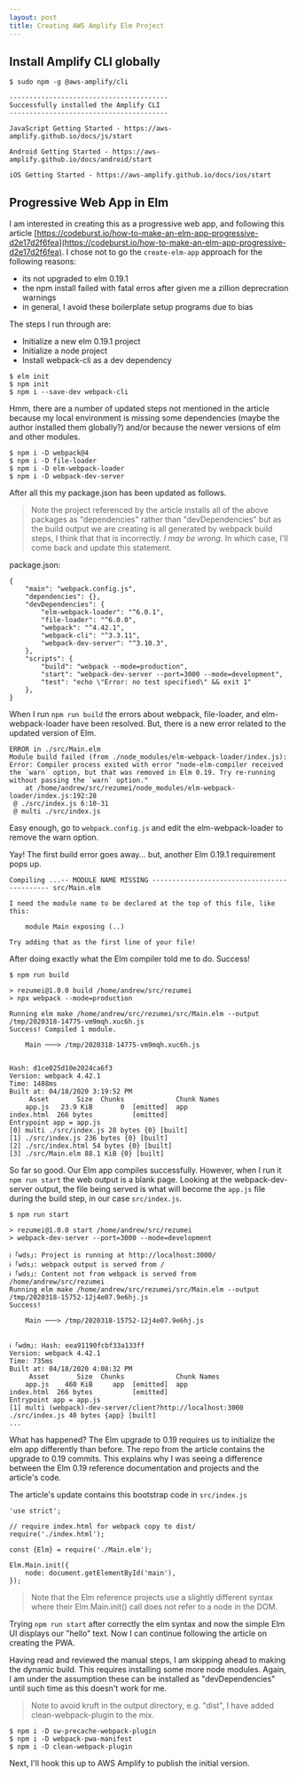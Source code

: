 ```yaml
---
layout: post
title: Creating AWS Amplify Elm Project
---
```


## Install Amplify CLI globally

```
$ sudo npm -g @aws-amplify/cli

----------------------------------------
Successfully installed the Amplify CLI
----------------------------------------

JavaScript Getting Started - https://aws-amplify.github.io/docs/js/start

Android Getting Started - https://aws-amplify.github.io/docs/android/start

iOS Getting Started - https://aws-amplify.github.io/docs/ios/start
```

## Progressive Web App in Elm

I am interested in creating this as a progressive web app, and following this article [https://codeburst.io/how-to-make-an-elm-app-progressive-d2e17d2f6fea](https://codeburst.io/how-to-make-an-elm-app-progressive-d2e17d2f6fea). I chose not to go the `create-elm-app` approach for the following reasons:
 - its not upgraded to elm 0.19.1
 - the npm install failed with fatal erros after given me a zillion deprecration warnings
 - in general, I avoid these boilerplate setup programs due to bias

The steps I run through are:
 - Initialize a new elm 0.19.1 project
 - Initialize a node project
 - Install webpack-cli as a dev dependency
 

```
$ elm init
$ npm init
$ npm i --save-dev webpack-cli

```

Hmm, there are a number of updated steps not mentioned in the article because my local environment is missing some dependencies \(maybe the author installed them globally\?\) and/or because the newer versions of elm and other modules.

```
$ npm i -D webpack@4
$ npm i -D file-loader
$ npm i -D elm-webpack-loader
$ npm i -D webpack-dev-server
```

After all this my package.json has been updated as follows.

> Note the project referenced by the article installs all of the above packages as "dependencies" rather than "devDependencies" but as the build output we are creating is all generated by webpack build steps, I think that that is incorrectly. *I may be wrong*. In which case, I'll come back and update this statement.

package.json:
```
{
    "main": "webpack.config.js",
    "dependencies": {},
    "devDependencies": {
        "elm-webpack-loader": "^6.0.1",
        "file-loader": "^6.0.0",
        "webpack": "^4.42.1",
        "webpack-cli": "^3.3.11",
        "webpack-dev-server": "^3.10.3",
    },
    "scripts": {
        "build": "webpack --mode=production",
        "start": "webpack-dev-server --port=3000 --mode=development",
        "test": "echo \"Error: no test specified\" && exit 1"
    },
}
```

When I run `npm run build` the errors about webpack, file-loader, and elm-webpack-loader have been resolved. But, there is a new error related to the updated version of Elm.

```
ERROR in ./src/Main.elm
Module build failed (from ./node_modules/elm-webpack-loader/index.js):
Error: Compiler process exited with error "node-elm-compiler received the `warn` option, but that was removed in Elm 0.19. Try re-running without passing the `warn` option."
    at /home/andrew/src/rezumei/node_modules/elm-webpack-loader/index.js:192:28
 @ ./src/index.js 6:10-31
 @ multi ./src/index.js
```

Easy enough, go to `webpack.config.js` and edit the elm-webpack-loader to remove the warn option.

Yay! The first build error goes away... but, another Elm 0.19.1 requirement pops up.

```
Compiling ...-- MODULE NAME MISSING -------------------------------------------- src/Main.elm

I need the module name to be declared at the top of this file, like this:

    module Main exposing (..)

Try adding that as the first line of your file!
```

After doing exactly what the Elm compiler told me to do. Success!

```
$ npm run build

> rezumei@1.0.0 build /home/andrew/src/rezumei
> npx webpack --mode=production

Running elm make /home/andrew/src/rezumei/src/Main.elm --output /tmp/2020318-14775-vm9mqh.xuc6h.js
Success! Compiled 1 module.

    Main ───> /tmp/2020318-14775-vm9mqh.xuc6h.js


Hash: d1ce025d10e2024ca6f3
Version: webpack 4.42.1
Time: 1488ms
Built at: 04/18/2020 3:19:52 PM
     Asset       Size  Chunks             Chunk Names
    app.js   23.9 KiB       0  [emitted]  app
index.html  266 bytes          [emitted]  
Entrypoint app = app.js
[0] multi ./src/index.js 28 bytes {0} [built]
[1] ./src/index.js 236 bytes {0} [built]
[2] ./src/index.html 54 bytes {0} [built]
[3] ./src/Main.elm 88.1 KiB {0} [built]
```

So far so good. Our Elm app compiles successfully. However, when I run it `npm run start` the web output is a blank page. Looking at the webpack-dev-server output, the file being served is what will become the `app.js` file during the build step, in our case `src/index.js`. 

```
$ npm run start

> rezumei@1.0.0 start /home/andrew/src/rezumei
> webpack-dev-server --port=3000 --mode=development

ℹ ｢wds｣: Project is running at http://localhost:3000/
ℹ ｢wds｣: webpack output is served from /
ℹ ｢wds｣: Content not from webpack is served from /home/andrew/src/rezumei
Running elm make /home/andrew/src/rezumei/src/Main.elm --output /tmp/2020318-15752-12j4e07.9e6hj.js
Success!     

    Main ───> /tmp/2020318-15752-12j4e07.9e6hj.js


ℹ ｢wdm｣: Hash: eea91190fcbf33a133ff
Version: webpack 4.42.1
Time: 735ms
Built at: 04/18/2020 4:08:32 PM
     Asset       Size  Chunks             Chunk Names
    app.js    460 KiB     app  [emitted]  app
index.html  266 bytes          [emitted]  
Entrypoint app = app.js
[1] multi (webpack)-dev-server/client?http://localhost:3000 ./src/index.js 40 bytes {app} [built]
...
```

What has happened? The Elm upgrade to 0.19 requires us to initialize the elm app differently than before. The repo from the article contains the upgrade to 0.19 commits. This explains why I was seeing a difference between the Elm 0.19 reference documentation and projects and the article's code. 

The article's update contains this bootstrap code in `src/index.js`
```
'use strict';

// require index.html for webpack copy to dist/
require('./index.html');

const {Elm} = require('./Main.elm');

Elm.Main.init({
    node: document.getElementById('main'),
});
```

> Note that the Elm reference projects use a slightly different syntax where their Elm.Main.init() call does not refer to a node in the DOM.

Trying `npm run start` after correctly the elm syntax and now the simple Elm UI displays our "hello" text. Now I can continue following the article on creating the PWA.

Having read and reviewed the manual steps, I am skipping ahead to making the dynamic build. This requires installing some more node modules. Again, I am under the assumption these can be installed as "devDependencies" until such time as this doesn't work for me. 

> Note to avoid kruft in the output directory, e.g. "dist", I have added clean-webpack-plugin to the mix.

```
$ npm i -D sw-precache-webpack-plugin
$ npm i -D webpack-pwa-manifest
$ npm i -D clean-webpack-plugin
```



Next, I'll hook this up to AWS Amplify to publish the initial version.
